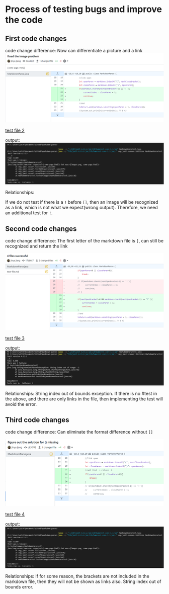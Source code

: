 # Process of testing bugs and improve the code


## First code changes
code change difference: Now can differentiate a picture and a link
![lab4screenshot](imageproblem.png)

[test file 2](https://github.com/yayajjiang/markdown-parse/blob/main/test-file2.md)

output:
![lab4screenshot](testgetimage_error.png)

Relationships:

If we do not test if there is a `!` before `[]`, then an image 
will be recognized as a link, which is not what we expect(wrong output). Therefore, we need an
additional test for `!`.

## Second code changes
code change difference: The first letter of the markdown file is `[`, can still
be recognized and return the link

![lab4screenshot](linksonlyproblem.png)

[test file 3](https://github.com/yayajjiang/markdown-parse/blob/main/test-file3.md)

output:
![lab4screenshot](onlylinks_error.png)

Relationships: String index out of bounds exception. If there is no #test in the above, and there
are only links in the file, then implementing the test will avoid the error.



## Third code changes

code change difference: Can eliminate the format difference without `[]`

![lab4screenshot](missingparenthesisproblem.png)

[test file 4](https://github.com/yayajjiang/markdown-parse/blob/main/test-file4.md)

output:
![lab4screenshot](testgetimage_error.png)

Relationships:
If for some reason, the brackets are not included in the markdown file, then
they will not be shown as links also. String index out of bounds error.